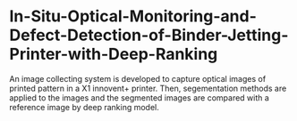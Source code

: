 # In-Situ-Optical-Monitoring-and-Defect-Detection-of-Binder-Jetting-Printer-with-Deep-Ranking
An image collecting system is developed to capture optical images of printed pattern in a X1 innovent+ printer. Then, segementation methods are applied to the images and the segmented images are compared with a reference image by deep ranking model.
